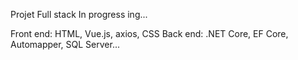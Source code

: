 Projet Full stack 
In progress ing...

Front end: HTML, Vue.js, axios, CSS 
Back end: .NET Core, EF Core, Automapper, SQL Server...

